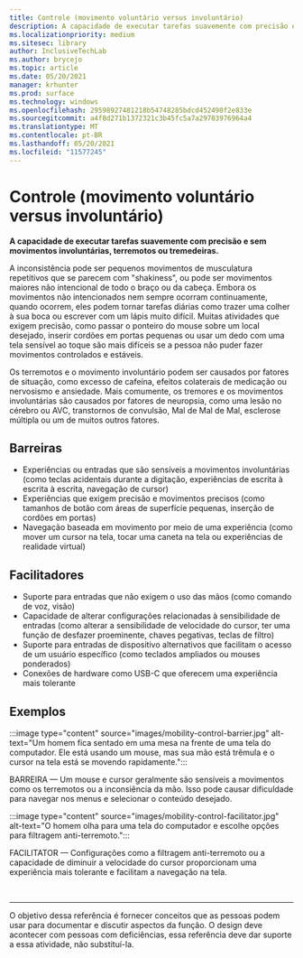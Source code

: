```yaml
---
title: Controle (movimento voluntário versus involuntário)
description: A capacidade de executar tarefas suavemente com precisão e sem movimentos involuntárias, terremotos ou tremedeiras
ms.localizationpriority: medium
ms.sitesec: library
author: InclusiveTechLab
ms.author: brycejo
ms.topic: article
ms.date: 05/20/2021
manager: krhunter
ms.prod: surface
ms.technology: windows
ms.openlocfilehash: 29598927481218b54748285bdcd452490f2e833e
ms.sourcegitcommit: a4f8d271b1372321c3b45fc5a7a29703976964a4
ms.translationtype: MT
ms.contentlocale: pt-BR
ms.lasthandoff: 05/20/2021
ms.locfileid: "11577245"
---
```

# <a name="control-voluntary-vs-involuntary-movement"></a>Controle (movimento voluntário versus involuntário)

**A capacidade de executar tarefas suavemente com precisão e sem movimentos involuntárias, terremotos ou tremedeiras.**

A inconsistência pode ser pequenos movimentos de musculatura repetitivos que se parecem com "shakiness", ou pode ser movimentos maiores não intencional de todo o braço ou da cabeça. Embora os movimentos não intencionados nem sempre ocorram continuamente, quando ocorrem, eles podem tornar tarefas diárias como trazer uma colher à sua boca ou escrever com um lápis muito difícil. Muitas atividades que exigem precisão, como passar o ponteiro do mouse sobre um local desejado, inserir cordões em portas pequenas ou usar um dedo com uma tela sensível ao toque são mais difíceis se a pessoa não puder fazer movimentos controlados e estáveis.

Os terremotos e o movimento involuntário podem ser causados por fatores de situação, como excesso de cafeína, efeitos colaterais de medicação ou nervosismo e ansiedade. Mais comumente, os tremores e os movimentos involuntárias são causados por fatores de neuropsia, como uma lesão no cérebro ou AVC, transtornos de convulsão, Mal de Mal de Mal, esclerose múltipla ou um de muitos outros fatores.

## <a name="barriers"></a>Barreiras
* Experiências ou entradas que são sensíveis a movimentos involuntárias (como teclas acidentais durante a digitação, experiências de escrita à escrita à escrita, navegação de cursor)
* Experiências que exigem precisão e movimentos precisos (como tamanhos de botão com áreas de superfície pequenas, inserção de cordões em portas)
* Navegação baseada em movimento por meio de uma experiência (como mover um cursor na tela, tocar uma caneta na tela ou experiências de realidade virtual)

## <a name="facilitators"></a>Facilitadores
* Suporte para entradas que não exigem o uso das mãos (como comando de voz, visão)
* Capacidade de alterar configurações relacionadas à sensibilidade de entradas (como alterar a sensibilidade de velocidade do cursor, ter uma função de desfazer proeminente, chaves pegativas, teclas de filtro)
* Suporte para entradas de dispositivo alternativos que facilitam o acesso de um usuário específico (como teclados ampliados ou mouses ponderados)
* Conexões de hardware como USB-C que oferecem uma experiência mais tolerante


## <a name="examples"></a>Exemplos

:::image type="content" source="images/mobility-control-barrier.jpg" alt-text="Um homem fica sentado em uma mesa na frente de uma tela do computador. Ele está usando um mouse, mas sua mão está trêmula e o cursor na tela está se movendo rapidamente.":::

BARREIRA — Um mouse e cursor geralmente são sensíveis a movimentos como os terremotos ou a inconsiência da mão. Isso pode causar dificuldade para navegar nos menus e selecionar o conteúdo desejado.

:::image type="content" source="images/mobility-control-facilitator.jpg" alt-text="O homem olha para uma tela do computador e escolhe opções para filtragem anti-terremoto.":::

FACILITATOR — Configurações como a filtragem anti-terremoto ou a capacidade de diminuir a velocidade do cursor proporcionam uma experiência mais tolerante e facilitam a navegação na tela.


&nbsp;

[comment]: # (Instrução Footer)
___
O objetivo dessa referência é fornecer conceitos que as pessoas podem usar para documentar e discutir aspectos da função. O design deve acontecer com pessoas com deficiências, essa referência deve dar suporte a essa atividade, não substituí-la. 